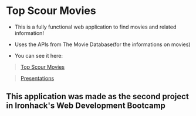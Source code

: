 # Top Scour Movies

* This is a fully functional web application to find movies and related information!

* Uses the APIs from The Movie Database(for the informations on movies)

* You can see it here:

>[Top Scour Movies](https://top-scour-movies.netlify.app/)

>[Presentations](https://docs.google.com/presentation/d/1NXGhSo-bAlge4-Yx-scb9D33nIXCjcyw7p_s3imF878/edit#slide=id.gbe704e564e_0_135)

## This application was made as the second project in Ironhack's Web Development Bootcamp
